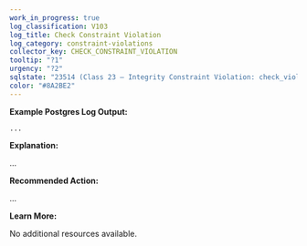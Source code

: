 ```yaml
---
work_in_progress: true
log_classification: V103
log_title: Check Constraint Violation
log_category: constraint-violations
collector_key: CHECK_CONSTRAINT_VIOLATION
tooltip: "?1"
urgency: "?2"
sqlstate: "23514 (Class 23 — Integrity Constraint Violation: check_violation)"
color: "#8A2BE2"
---
```


**Example Postgres Log Output:**

```
...
```

**Explanation:**

...

**Recommended Action:**

...

**Learn More:**

No additional resources available.
